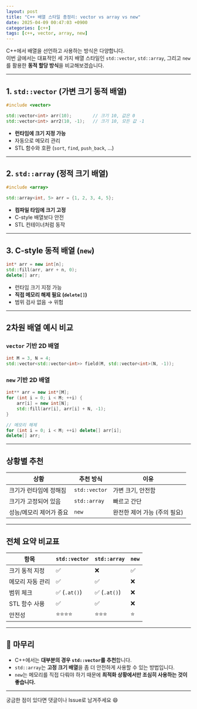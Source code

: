 ```yaml
---
layout: post
title: "C++ 배열 스타일 총정리: vector vs array vs new"
date: 2025-04-09 00:47:03 +0900
categories: [c++]
tags: [c++, vector, array, new]
---
```


C++에서 배열을 선언하고 사용하는 방식은 다양합니다.  
이번 글에서는 대표적인 세 가지 배열 스타일인 `std::vector`, `std::array`, 그리고 `new`를 활용한 **동적 할당 방식**을 비교해보겠습니다.

---

## 1. `std::vector` (가변 크기 동적 배열)

```cpp
#include <vector>

std::vector<int> arr(10);        // 크기 10, 값은 0
std::vector<int> arr2(10, -1);   // 크기 10, 모든 값 -1
```

- **런타임에 크기 지정 가능**
- 자동으로 메모리 관리
- STL 함수와 호환 (`sort`, `find`, `push_back`, …)

---

## 2. `std::array` (정적 크기 배열)

```cpp
#include <array>

std::array<int, 5> arr = {1, 2, 3, 4, 5};
```

- **컴파일 타임에 크기 고정**
- C-style 배열보다 안전
- STL 컨테이너처럼 동작

---

## 3. C-style 동적 배열 (`new`)

```cpp
int* arr = new int[n];
std::fill(arr, arr + n, 0);
delete[] arr;
```

- 런타임 크기 지정 가능
- **직접 메모리 해제 필요 (`delete[]`)**
- 범위 검사 없음 → 위험

---

## 2차원 배열 예시 비교

### `vector` 기반 2D 배열

```cpp
int M = 3, N = 4;
std::vector<std::vector<int>> field(M, std::vector<int>(N, -1));
```

### `new` 기반 2D 배열

```cpp
int** arr = new int*[M];
for (int i = 0; i < M; ++i) {
    arr[i] = new int[N];
    std::fill(arr[i], arr[i] + N, -1);
}

// 메모리 해제
for (int i = 0; i < M; ++i) delete[] arr[i];
delete[] arr;
```

---

## 상황별 추천

| 상황                    | 추천 방식     | 이유                         |
| ----------------------- | ------------- | ---------------------------- |
| 크기가 런타임에 정해짐  | `std::vector` | 가변 크기, 안전함            |
| 크기가 고정되어 있음    | `std::array`  | 빠르고 간단                  |
| 성능/메모리 제어가 중요 | `new`         | 완전한 제어 가능 (주의 필요) |

---

## 전체 요약 비교표

| 항목             | `std::vector` | `std::array` | `new` |
| ---------------- | ------------- | ------------ | ----- |
| 크기 동적 지정   | ✅             | ❌            | ✅     |
| 메모리 자동 관리 | ✅             | ✅            | ❌     |
| 범위 체크        | ✅ (`.at()`)   | ✅ (`.at()`)  | ❌     |
| STL 함수 사용    | ✅             | ✅            | ❌     |
| 안전성           | ⭐⭐⭐⭐          | ⭐⭐⭐          | ⭐     |

---

## 📌 마무리

- C++에서는 **대부분의 경우 `std::vector`를 추천**합니다.
- `std::array`는 **고정 크기 배열**을 좀 더 안전하게 사용할 수 있는 방법입니다.
- `new`는 메모리를 직접 다뤄야 하기 때문에 **최적화 상황에서만 조심히 사용하는 것이 좋습니다.**

---

궁금한 점이 있다면 댓글이나 Issue로 남겨주세요 😄
